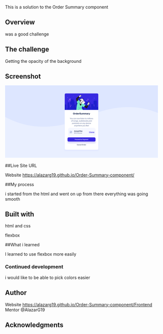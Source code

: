 This is a solution to the Order Summary component  

## Overview 

was a good challenge 

## The challenge  

Getting the opacity of the background 

## Screenshot
![ScreenShot](/ScreenshotOrderSummarycomponenet.png)


##Live Site URL 

Website  https://alazarg19.github.io/Order-Summary-component/ 


##My process 

i started from the html and went on up from there everything was going smooth 

## Built with  

html and css 

flexbox 

  

##What i learned  

I learned to use flexbox more easily 

### Continued development 

i would like to be able to pick colors easier 

 

## Author 

 Website  https://alazarg19.github.io/Order-Summary-component/Frontend Mentor @AlazarG19 

## Acknowledgments 
